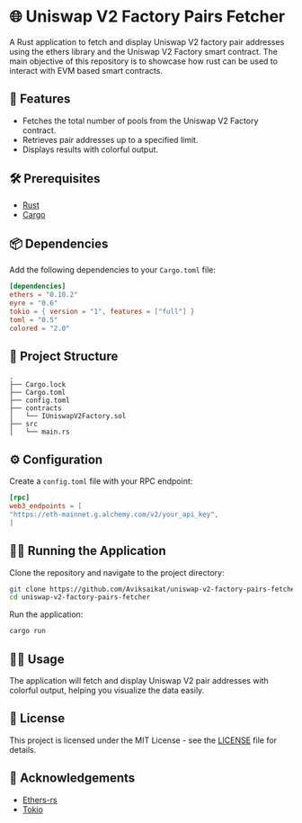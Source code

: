 # 🌐 Uniswap V2 Factory Pairs Fetcher

A Rust application to fetch and display Uniswap V2 factory pair addresses using the ethers library and the Uniswap V2 Factory smart contract. The main objective of this repository is to showcase how rust can be used to interact with EVM based smart contracts.

## 🚀 Features

- Fetches the total number of pools from the Uniswap V2 Factory contract.
- Retrieves pair addresses up to a specified limit.
- Displays results with colorful output.

## 🛠️ Prerequisites

- [Rust](https://www.rust-lang.org/tools/install)
- [Cargo](https://doc.rust-lang.org/cargo/getting-started/installation.html)

## 📦 Dependencies

Add the following dependencies to your `Cargo.toml` file:

```toml
[dependencies]
ethers = "0.10.2"
eyre = "0.6"
tokio = { version = "1", features = ["full"] }
toml = "0.5"
colored = "2.0"
```

## 📂 Project Structure

```
.
├── Cargo.lock
├── Cargo.toml
├── config.toml
├── contracts
│   └── IUniswapV2Factory.sol
├── src
│   └── main.rs
```

## ⚙️ Configuration

Create a `config.toml` file with your RPC endpoint:

```toml
[rpc]
web3_endpoints = [
"https://eth-mainnet.g.alchemy.com/v2/your_api_key",
]
```

## 🏃‍♂️ Running the Application

Clone the repository and navigate to the project directory:

```sh
git clone https://github.com/Aviksaikat/uniswap-v2-factory-pairs-fetcher.git
cd uniswap-v2-factory-pairs-fetcher
```

Run the application:

```sh
cargo run
```

## 👩‍💻 Usage

The application will fetch and display Uniswap V2 pair addresses with colorful output, helping you visualize the data easily.

## 📜 License

This project is licensed under the MIT License - see the [LICENSE](LICENSE) file for details.

## 🙏 Acknowledgements

- [Ethers-rs](https://github.com/gakonst/ethers-rs)
- [Tokio](https://tokio.rs/)
